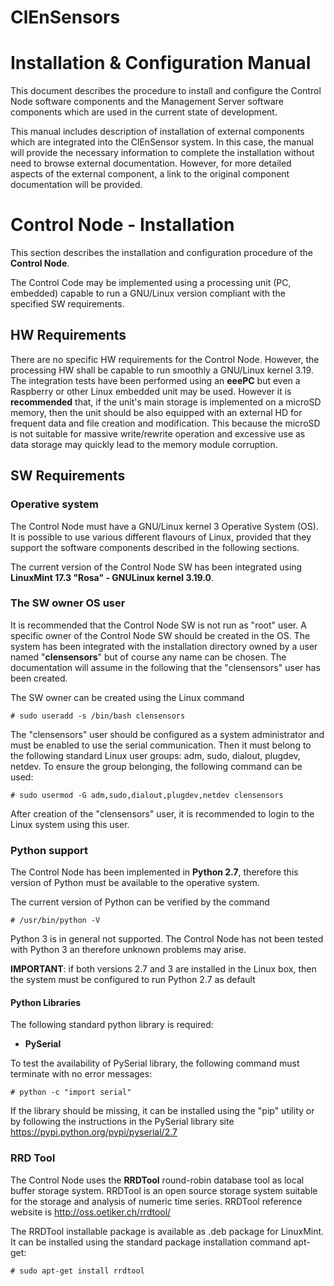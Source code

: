 # ClEnSensors
# Installation & Configuration Manual

This document describes the procedure to install and configure the Control Node software components and the Management Server software components which are used in the current state of development.

This manual includes description of installation of external components which are integrated into the ClEnSensor system. In this case, the manual will provide the necessary information to complete the installation without need to browse external documentation. However, for more detailed aspects of the external component, a link to the original component documentation will be provided.

# Control Node - Installation
This section describes the installation and configuration procedure of the **Control Node**.

The Control Code may be implemented using a processing unit (PC, embedded) capable to run a GNU/Linux version compliant with the specified SW requirements.

## HW Requirements
There are no specific HW requirements for the Control Node. However, the processing HW shall be capable to run smoothly a GNU/Linux kernel 3.19. The integration tests have been performed using an **eeePC** but even a Raspberry or other Linux embedded unit may be used. However it is **recommended** that, if the unit's main storage is implemented on a microSD memory, then the unit should be also equipped with an external HD for frequent data and file creation and modification. This because the microSD is not suitable for massive write/rewrite operation and excessive use as data storage may quickly lead to the memory module corruption.

## SW Requirements
### Operative system
The Control Node must have a GNU/Linux kernel 3 Operative System (OS). It is possible to use various different flavours of Linux, provided that they support the software components described in the following sections.

The current version of the Control Node SW has been integrated using **LinuxMint 17.3 "Rosa" - GNULinux kernel 3.19.0**.

### The SW owner OS user
It is recommended that the Control Node SW is not run as "root" user. A specific owner of the Control Node SW should be created in the OS. The system has been integrated with the installation directory owned by a user named "**clensensors**" but of course any name can be chosen. The documentation will assume in the following that the "clensensors" user has been created.

The SW owner can be created using the Linux command

```# sudo useradd -s /bin/bash clensensors```

The "clensensors" user should be configured as a system administrator and must be enabled to use the serial communication.
Then it must belong to the following standard Linux user groups: adm, sudo, dialout, plugdev, netdev. To ensure the group belonging, the following command can be used:

```# sudo usermod -G adm,sudo,dialout,plugdev,netdev clensensors```

After creation of the "clensensors" user, it is recommended to login to the Linux system using this user.

### Python support
The Control Node has been implemented in **Python 2.7**, therefore this version of Python must be available to the operative system.

The current version of Python can be verified by the command

```# /usr/bin/python -V```

Python 3 is in general not supported. The Control Node has not been tested with Python 3 an therefore unknown problems may arise. 

**IMPORTANT**: if both versions 2.7 and 3 are installed in the Linux box, then the system must be configured to run Python 2.7 as default

#### Python Libraries
The following standard python library is required:
* **PySerial**

To test the availability of PySerial library, the following command must terminate with no error messages:

```# python -c "import serial"```

If the library should be missing, it can be installed using the "pip" utility or by following the instructions in the PySerial library site https://pypi.python.org/pypi/pyserial/2.7

### RRD Tool
The Control Node uses the **RRDTool** round-robin database tool as local buffer storage system. RRDTool is an open source storage system suitable for the storage and analysis of numeric time series. RRDTool reference website is http://oss.oetiker.ch/rrdtool/

The RRDTool installable package is available as .deb package for LinuxMint. It can be installed using the standard package installation command apt-get:

 ```# sudo apt-get install rrdtool```


 
